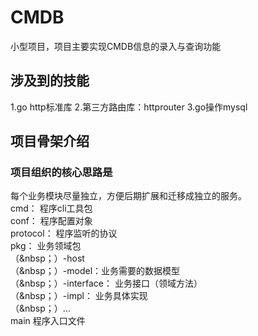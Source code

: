 # CMDB
小型项目，项目主要实现CMDB信息的录入与查询功能

## 涉及到的技能
1.go http标准库
2.第三方路由库：httprouter
3.go操作mysql

## 项目骨架介绍
### 项目组织的核心思路是
每个业务模块尽量独立，方便后期扩展和迁移成独立的服务。
<br/>cmd： 程序cli工具包
<br/>conf： 程序配置对象
<br/>protocol： 程序监听的协议
<br/>pkg： 业务领域包
    <br/>（&nbsp；）-host 
    <br/>（&nbsp；）-model：业务需要的数据模型
    <br/>（&nbsp；）-interface： 业务接口（领域方法）
    <br/>（&nbsp；）-impl： 业务具体实现
    <br/>（&nbsp；）...
<br/>main 程序入口文件    
